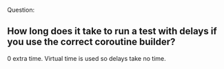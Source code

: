 Question:
## How long does it take to run a test with delays if you use the correct coroutine builder?
<div class="hint">
  0 extra time. Virtual time is used so delays take no time.
</div>

